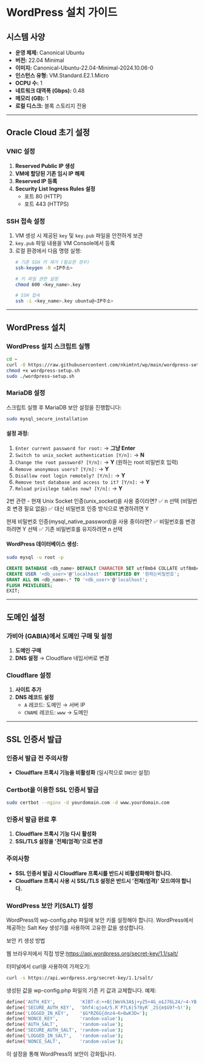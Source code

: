 # WordPress 설치 가이드

## 시스템 사양
- **운영 체제:** Canonical Ubuntu
- **버전:** 22.04 Minimal
- **이미지:** Canonical-Ubuntu-22.04-Minimal-2024.10.06-0
- **인스턴스 유형:** VM.Standard.E2.1.Micro
- **OCPU 수:** 1
- **네트워크 대역폭 (Gbps):** 0.48
- **메모리 (GB):** 1
- **로컬 디스크:** 블록 스토리지 전용

---

## Oracle Cloud 초기 설정

### VNIC 설정
1. **Reserved Public IP 생성**
2. **VM에 할당된 기존 임시 IP 해제**
3. **Reserved IP 등록**
4. **Security List Ingress Rules 설정**
   - 포트 80 (HTTP)
   - 포트 443 (HTTPS)

### SSH 접속 설정
1. VM 생성 시 제공된 `key` 및 `key.pub` 파일을 안전하게 보관
2. `key.pub` 파일 내용을 VM Console에서 등록
3. 로컬 환경에서 다음 명령 실행:
   ```bash
   # 기존 SSH 키 제거 (필요한 경우)
   ssh-keygen -R <IP주소>
   
   # 키 파일 권한 설정
   chmod 600 <key_name>.key
   
   # SSH 접속
   ssh -i <key_name>.key ubuntu@<IP주소>
   ```

---

## WordPress 설치

### WordPress 설치 스크립트 실행
```bash
cd ~
curl -O https://raw.githubusercontent.com/nkimtnt/wp/main/wordpress-setup.sh
chmod +x wordpress-setup.sh
sudo ./wordpress-setup.sh
```

### MariaDB 설정
스크립트 실행 후 MariaDB 보안 설정을 진행합니다:
```bash
sudo mysql_secure_installation
```

#### 설정 과정:
1. `Enter current password for root:` → **그냥 Enter**
2. `Switch to unix_socket authentication [Y/n]:` → **N**
3. `Change the root password? [Y/n]:` → **Y** (원하는 root 비밀번호 입력)
4. `Remove anonymous users? [Y/n]:` → **Y**
5. `Disallow root login remotely? [Y/n]:` → **Y**
6. `Remove test database and access to it? [Y/n]:` → **Y**
7. `Reload privilege tables now? [Y/n]:` → **Y**

2번 관련 - 현재 Unix Socket 인증(unix_socket)을 사용 중이라면?
✅ n 선택 (비밀번호 변경 필요 없음)
✅ 대신 비밀번호 인증 방식으로 변경하려면 Y

현재 비밀번호 인증(mysql_native_password)을 사용 중이라면?
✅ 비밀번호를 변경하려면 Y 선택
✅ 기존 비밀번호를 유지하려면 n 선택

#### WordPress 데이터베이스 생성:
```bash
sudo mysql -u root -p
```
```sql
CREATE DATABASE <db_name> DEFAULT CHARACTER SET utf8mb4 COLLATE utf8mb4_unicode_ci;
CREATE USER '<db_user>'@'localhost' IDENTIFIED BY '원하는비밀번호';
GRANT ALL ON <db_name>.* TO '<db_user>'@'localhost';
FLUSH PRIVILEGES;
EXIT;
```

---

## 도메인 설정

### 가비아 (GABIA)에서 도메인 구매 및 설정
1. **도메인 구매**
2. **DNS 설정** → Cloudflare 네임서버로 변경

### Cloudflare 설정
1. **사이트 추가**
2. **DNS 레코드 설정**
   - `A` 레코드: 도메인 → 서버 IP
   - `CNAME` 레코드: `www` → 도메인

---

## SSL 인증서 발급

### 인증서 발급 전 주의사항
- **Cloudflare 프록시 기능을 비활성화** (일시적으로 `DNS만` 설정)

### Certbot을 이용한 SSL 인증서 발급
```bash
sudo certbot --nginx -d yourdomain.com -d www.yourdomain.com
```

### 인증서 발급 완료 후
1. **Cloudflare 프록시 기능 다시 활성화**
2. **SSL/TLS 설정을 '전체(엄격)'으로 변경**

### 주의사항
- **SSL 인증서 발급 시 Cloudflare 프록시를 반드시 비활성화해야 합니다.**
- **Cloudflare 프록시 사용 시 SSL/TLS 설정은 반드시 '전체(엄격)' 모드여야 합니다.**

### WordPress 보안 키(SALT) 설정

WordPress의 wp-config.php 파일에 보안 키를 설정해야 합니다. WordPress에서 제공하는 Salt Key 생성기를 사용하여 고유한 값을 생성합니다.

보안 키 생성 방법

웹 브라우저에서 직접 방문:https://api.wordpress.org/secret-key/1.1/salt/

터미널에서 curl을 사용하여 가져오기:

```bash
curl -s https://api.wordpress.org/secret-key/1.1/salt/
```

생성된 값을 wp-config.php 파일의 기존 키 값과 교체합니다. 예제:
```bash
define('AUTH_KEY',         'K]BT-d:++B|[WeVk3A$j+yZ5+4G_o$J76L24/~4-YB|-gG7Yw4');
define('SECURE_AUTH_KEY',  'bhf4:q|o4/5.R`P7L6|5?8yR`_2S{m$G9f~S!');
define('LOGGED_IN_KEY',    '$G*RZ6G{dnz4~6>8wK3D=');
define('NONCE_KEY',        'random-value');
define('AUTH_SALT',        'random-value');
define('SECURE_AUTH_SALT', 'random-value');
define('LOGGED_IN_SALT',   'random-value');
define('NONCE_SALT',       'random-value');
```
이 설정을 통해 WordPress의 보안이 강화됩니다.
